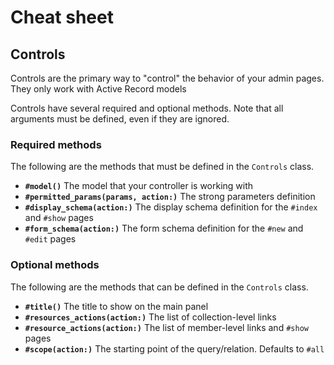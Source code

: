 <!--
# @title Cheat sheet
-->

# Cheat sheet

## Controls

Controls are the primary way to "control" the behavior of your admin pages.
They only work with Active Record models

Controls have several required and optional methods. Note that all arguments
must be defined, even if they are ignored.


### Required methods

The following are the methods that must be defined in the `Controls` class.

* **`#model()`**
  The model that your controller is working with
* **`#permitted_params(params, action:)`**
  The strong parameters definition
* **`#display_schema(action:)`**
  The display schema definition for the `#index` and `#show` pages
* **`#form_schema(action:)`**
  The form schema definition for the `#new` and `#edit` pages


### Optional methods

The following are the methods that can be defined in the `Controls` class.

* **`#title()`**
  The title to show on the main panel
* **`#resources_actions(action:)`**
  The list of collection-level links
* **`#resource_actions(action:)`**
  The list of member-level links and `#show` pages
* **`#scope(action:)`**
  The starting point of the query/relation. Defaults to `#all`
